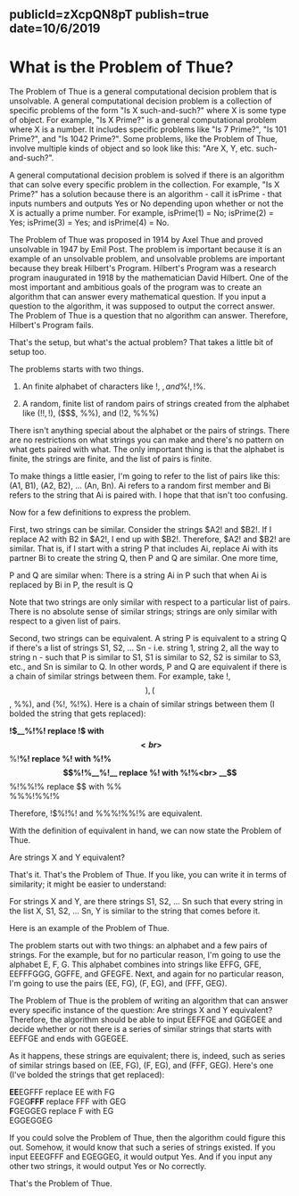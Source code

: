 publicId=zXcpQN8pT
publish=true
date=10/6/2019
---
# What is the Problem of Thue?

The Problem of Thue is a general computational decision problem that is unsolvable. A general computational decision problem is a collection of specific problems of the form "Is X such-and-such?" where X is some type of object. For example, "Is X Prime?" is a general computational problem where X is a number. It includes specific problems like "Is 7 Prime?", "Is 101 Prime?", and "Is 1042 Prime?". Some problems, like the Problem of Thue, involve multiple kinds of object and so look like this: "Are X, Y, etc. such-and-such?".

A general computational decision problem is solved if there is an algorithm that can solve every specific problem in the collection. For example, "Is X Prime?" has a solution because there is an algorithm - call it isPrime - that inputs numbers and outputs Yes or No depending upon whether or not the X is actually a prime number. For example, isPrime(1) = No; isPrime(2) = Yes; isPrime(3) = Yes; and isPrime(4) = No.

The Problem of Thue was proposed in 1914 by Axel Thue and proved unsolvable in 1947 by Emil Post. The problem is important because it is an example of an unsolvable problem, and unsolvable problems are important because they break Hilbert's Program. Hilbert's Program was a research program inaugurated in 1918 by the mathematician David Hilbert. One of the most important and ambitious goals of the program was to create an algorithm that can answer every mathematical question. If you input a question to the algorithm, it was supposed to output the correct answer. The Problem of Thue is a question that no algorithm can answer. Therefore, Hilbert's Program fails.

That's the setup, but what's the actual problem? That takes a little bit of setup too.

The problems starts with two things.

1) An finite alphabet of characters like !, $, and % that combine into strings like !$%!$, !%%, and !$%.

2) A random, finite list of random pairs of strings created from the alphabet like (!$!, !$), ($$$, %%), and (!2, %%%)

There isn't anything special about the alphabet or the pairs of strings. There are no restrictions on what strings you can make and there's no pattern on what gets paired with what. The only important thing is that the alphabet is finite, the strings are finite, and the list of pairs is finite.   

To make things a little easier, I'm going to refer to the list of pairs like this: (A1, B1), (A2, B2), ... (An, Bn). Ai refers to a random first member and Bi refers to the string that Ai is paired with. I hope that that isn't too confusing.

Now for a few definitions to express the problem.

First, two strings can be similar. Consider the strings $A2! and $B2!. If I replace A2 with B2 in $A2!, I end up with $B2!. Therefore, $A2! and $B2! are similar. That is, if I start with a string P that includes Ai, replace Ai with its partner Bi to create the string Q, then P and Q are similar. One more time,

P and Q are similar when:
There is a string Ai in P such that when Ai is replaced by Bi in P, the result is Q

Note that two strings are only similar with respect to a particular list of pairs. There is no absolute sense of similar strings; strings are only similar with respect to a given list of pairs.

Second, two strings can be equivalent. A string P is equivalent to a string Q if there's a list of strings S1, S2, ... Sn - i.e. string 1, string 2, all the way to string n - such that P is similar to S1, S1 is similar to S2, S2 is similar to S3, etc., and Sn is similar to Q. In other words, P and Q are equivalent if there is a chain of similar strings between them. For example, take !$%!%! and %%%!%%!% and the list of pairs (!$, $$), ($$, %%), and (%!, %!%). Here is a chain of similar strings between them (I bolded the string that gets replaced):

__!$__%!%!		replace !$ with $$<br>
$$__%!__%!		replace %! with %!%<br>
$$%!%__%!__		replace %! with %!%<br>
__$$__%!%%!%  	replace $$ with %%<br>
%%%!%%!%

Therefore, !$%!%! and %%%!%%!% are equivalent.

With the definition of equivalent in hand, we can now state the Problem of Thue.

Are strings X and Y equivalent?

That's it. That's the Problem of Thue. If you like, you can write it in terms of similarity; it might be easier to understand:

For strings X and Y, are there strings S1, S2, ... Sn such that every string in the list X, S1, S2, ... Sn, Y is similar to the string that comes before it.

Here is an example of the Problem of Thue.

The problem starts out with two things: an alphabet and a few pairs of strings. For the example, but for no particular reason, I'm going to use the alphabet E, F, G. This alphabet combines into strings like EFFG, GFE, EEFFFGGG, GGFFE, and GFEGFE. Next, and again for no particular reason, I'm going to use the pairs (EE, FG), (F, EG), and (FFF, GEG).

The Problem of Thue is the problem of writing an algorithm that can answer every specific instance of the question: Are strings X and Y equivalent? Therefore, the algorithm should be able to input EEFFGE and GGEGEE and decide whether or not there is a series of similar strings that starts with EEFFGE and ends with GGEGEE.

As it happens, these strings are equivalent; there is, indeed, such as series of similar strings based on (EE, FG), (F, EG), and (FFF, GEG). Here's one (I've bolded the strings that get replaced):

<b>EE</b>EGFFF		replace EE with FG<br>
FGEG<b>FFF</b>		replace FFF with GEG<br>
<b>F</b>GEGGEG		replace F with EG<br>
EGGEGGEG		<br>

If you could solve the Problem of Thue, then the algorithm could figure this out. Somehow, it would know that such a series of strings existed. If you input EEEGFFF and EGEGGEG, it would output Yes. And if you input any other two strings, it would output Yes or No correctly.

That's the Problem of Thue.   
